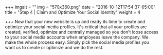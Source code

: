 +++
imgalt = ""
img = "570x360.png"
date = "2016-10-12T17:54:37-05:00"
title = "Step 4 | Claim and Optimize Your Social Identity"
weight = 4

+++
Now that your new website is up and ready its time to create and optimize your social media profiles. It's critical that all your profiles are created, verified, optimize and centrally managed so you don't loose access to your social media accounts when employees leave the company. We make the whole process easy. Simply pick the social media profiles you want us to create or optimize and we do the rest.
<!--more-->
